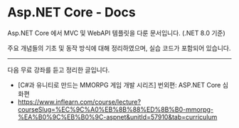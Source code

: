 # Asp.NET Core - Docs
Asp.NET Core 에서 MVC 및 WebAPI 템플릿을 다룬 문서입니다. (.NET 8.0 기준)

주요 개념들의 기초 및 동작 방식에 대해 정리하였으며, 실습 코드가 포함되어 있습니다.

---
다음 무료 강좌를 듣고 정리한 글입니다.

-   [C#과 유니티로 만드는 MMORPG 게임 개발 시리즈] 번외편: ASP.NET Core 심화편
-   https://www.inflearn.com/course/lecture?courseSlug=%EC%9C%A0%EB%8B%88%ED%8B%B0-mmorpg-%EA%B0%9C%EB%B0%9C-aspnet&unitId=57910&tab=curriculum
